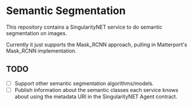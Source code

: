 # Semantic Segmentation

This repository contains a SingularityNET service to do semantic segmentation on images.

Currently it just supports the Mask_RCNN approach, pulling in Matterport's Mask_RCNN implementation.

## TODO

- [ ] Support other semantic segmentation algorithms/models.
- [ ] Publish information about the semantic classes each service knows about using
  the metadata URI in the SingularityNET Agent contract. 